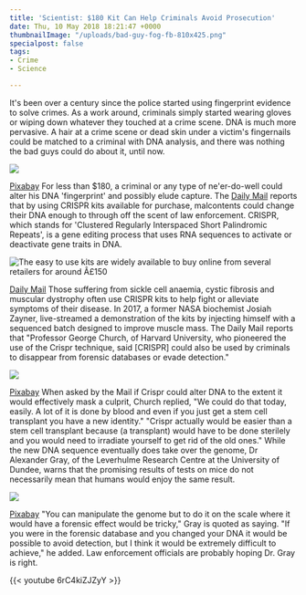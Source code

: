 ```yaml
---
title: 'Scientist: $180 Kit Can Help Criminals Avoid Prosecution'
date: Thu, 10 May 2018 18:21:47 +0000
thumbnailImage: "/uploads/bad-guy-fog-fb-810x425.png"
specialpost: false
tags:
- Crime
- Science

---
```

It's been over a century since the police started using fingerprint evidence to solve crimes. As a work around, criminals simply started wearing gloves or wiping down whatever they touched at a crime scene. DNA is much more pervasive. A hair at a crime scene or dead skin under a victim's fingernails could be matched to a criminal with DNA analysis, and there was nothing the bad guys could do about it, until now. 

![](http://newsattorneys.staging.wpengine.com/wp-content/uploads/2018/05/police-crime-scene-1024x621.jpg) 

[Pixabay](https://pixabay.com/en/police-crime-scene-blue-light-3362041/) For less than $180, a criminal or any type of ne'er-do-well could alter his DNA 'fingerprint' and possibly elude capture. The [Daily Mail](http://www.dailymail.co.uk/news/article-5696383/Criminals-manipulate-DNA-avoid-detection-police-databases.html) reports that by using CRISPR kits available for purchase, malcontents could change their DNA enough to through off the scent of law enforcement. CRISPR, which stands for 'Clustered Regularly Interspaced Short Palindromic Repeats', is a gene editing process that uses RNA sequences to activate or deactivate gene traits in DNA. 

![The easy to use kits are widely available to buy online from several retailers for around Â£150](http://newsattorneys.staging.wpengine.com/wp-content/uploads/2018/05/4BE8735E00000578-5696383-image-m-34_1525598552759.jpg) 

[Daily Mail](http://newsattorneys.staging.wpengine.com/wp-content/uploads/2018/05/4BE8735E00000578-5696383-image-m-34_1525598552759.jpg) Those suffering from sickle cell anaemia, cystic fibrosis and muscular dystrophy often use CRISPR kits to help fight or alleviate symptoms of their disease. In 2017, a former NASA biochemist Josiah Zayner, live-streamed a demonstration of the kits by injecting himself with a sequenced batch designed to improve muscle mass. The Daily Mail reports that "Professor George Church, of Harvard University, who pioneered the use of the Crispr technique, said \[CRISPR\] could also be used by criminals to disappear from forensic databases or evade detection." 

![](http://newsattorneys.staging.wpengine.com/wp-content/uploads/2018/05/gun-crime-scene-1024x685.jpg) 

[Pixabay](https://pixabay.com/en/gun-revolver-pistol-weapon-handgun-801836/) When asked by the Mail if Crispr could alter DNA to the extent it would effectively mask a culprit, Church replied, "We could do that today, easily. A lot of it is done by blood and even if you just get a stem cell transplant you have a new identity." "Crispr actually would be easier than a stem cell transplant because (a transplant) would have to be done sterilely and you would need to irradiate yourself to get rid of the old ones." While the new DNA sequence eventually does take over the genome, Dr Alexander Gray, of the Leverhulme Research Centre at the University of Dundee, warns that the promising results of tests on mice do not necessarily mean that humans would enjoy the same result. 

![](http://newsattorneys.staging.wpengine.com/wp-content/uploads/2018/05/bad-guy-fog-1024x633.jpg) 

[Pixabay](https://pixabay.com/en/walkers-autumn-fog-man-human-mood-486583/) "You can manipulate the genome but to do it on the scale where it would have a forensic effect would be tricky," Gray is quoted as saying. "If you were in the forensic database and you changed your DNA it would be possible to avoid detection, but I think it would be extremely difficult to achieve," he added. Law enforcement officials are probably hoping Dr. Gray is right. 

{{< youtube 6rC4kiZJZyY >}}